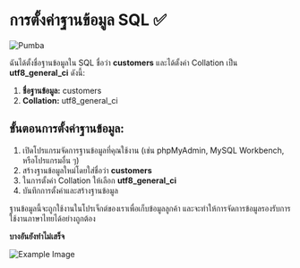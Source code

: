 # การตั้งค่าฐานข้อมูล SQL ✅

![Pumba](https://preview.redd.it/nt63o3o9lxl71.jpg?auto=webp&s=14fa6f7b327b315eae5f031429c7f366bb36610b)

ฉันได้ตั้งชื่อฐานข้อมูลใน SQL ชื่อว่า **customers** และได้ตั้งค่า Collation เป็น **utf8_general_ci** ดังนี้:

1. **ชื่อฐานข้อมูล:** customers
2. **Collation:** utf8_general_ci

## ขั้นตอนการตั้งค่าฐานข้อมูล:

1. เปิดโปรแกรมจัดการฐานข้อมูลที่คุณใช้งาน (เช่น phpMyAdmin, MySQL Workbench, หรือโปรแกรมอื่น ๆ)
2. สร้างฐานข้อมูลใหม่โดยใส่ชื่อว่า **customers**
3. ในการตั้งค่า Collation ให้เลือก **utf8_general_ci**
4. บันทึกการตั้งค่าและสร้างฐานข้อมูล

ฐานข้อมูลนี้จะถูกใช้งานในโปรเจ็กต์ของเราเพื่อเก็บข้อมูลลูกค้า และจะทำให้การจัดการข้อมูลรองรับการใช้งานภาษาไทยได้อย่างถูกต้อง

**บางอันยังทำไม่เสร็จ**

![Example Image](https://preview.redd.it/pfo8dz19fpn61.jpg?width=1080&crop=smart&auto=webp&s=e3d85c7ed1d1499ef44c12c97a2b216e34ef370f)
